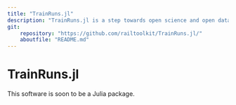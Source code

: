 ```yaml
---
title: "TrainRuns.jl"
description: "TrainRuns.jl is a step towards open science and open data in railway engineering. Its modular design offers the possibility to serve as a basis for future optimization and development. TrainRuns.jl is suitable for qualitative calculations to compare different trains, and it is publicly available, and we invite others to collaborate."
git:
    repository: "https://github.com/railtoolkit/TrainRuns.jl/"
    aboutfile: "README.md"
---
```


# TrainRuns.jl

This software is soon to be a Julia package.